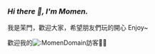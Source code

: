 ### _Hi there 👋, I'm Momen._

我是茉門，歡迎大家，希望朋友們玩的開心 Enjoy~


歡迎我的![:MomenDomain](https://count.getloli.com/get/@:MomenDomain)訪客🎉🎉













<!--
**MomenDomain/MomenDomain** is a ✨ _special_ ✨ repository because its `README.md` (this file) appears on your GitHub profile.

Here are some ideas to get you started:

- 🔭 I’m currently working on ...
- 🌱 I’m currently learning ...
- 👯 I’m looking to collaborate on ...
- 🤔 I’m looking for help with ...
- 💬 Ask me about ...
- 📫 How to reach me: ...
- 😄 Pronouns: ...
- ⚡ Fun fact: ...
-->
